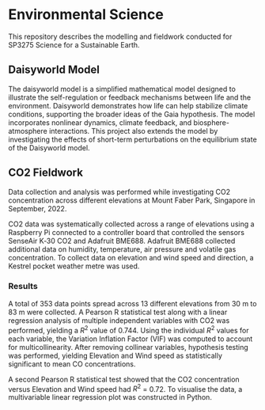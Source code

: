 # Environmental Science

This repository describes the modelling and fieldwork conducted for SP3275 Science for a Sustainable Earth. 

## Daisyworld Model
The daisyworld model is a simplified mathematical model designed to illustrate the self-regulation or feedback mechanisms between life and the environment. Daisyworld demonstrates how life can help stabilize climate conditions, supporting the broader ideas of the Gaia hypothesis. The model incorporates nonlinear dynamics, climate feedback, and biosphere-atmosphere interactions. This project also extends the model by investigating the effects of short-term perturbations on the equilibrium state of the Daisyworld model.


## CO2 Fieldwork 
Data collection and analysis was performed while investigating CO2 concentration across different elevations at Mount Faber Park, Singapore in September, 2022. 

CO2 data was systematically collected across a range of elevations using a Raspberry Pi connected to a controller board that controlled the sensors SenseAir K‐30 CO2 and Adafruit BME688. Adafruit BME688 collected additional data on humidity, temperature, air pressure and volatile gas concentration. To collect data on elevation and wind speed and direction, a Kestrel pocket weather metre was used.

### Results
A total of 353 data points spread across 13 different elevations from 30 m to 83 m were collected. A Pearson R statistical test along with a linear regression analysis of multiple independent variables with CO2 was performed, yielding a $R^2$ value of 0.744. Using the individual $R^2$ values for each variable, the Variation Inflation Factor (VIF) was computed to account for multicollinearity. After removing collinear variables, hypothesis testing was performed, yielding Elevation and Wind speed as statistically significant to mean CO concentrations. 

A second Pearson R statistical test showed that the CO2 concentration versus Elevation and Wind speed had $R^2$ = 0.72. To visualise the data, a multivariable linear regression plot was constructed in Python.
